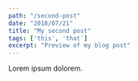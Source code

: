 ```yaml
---
path: "/second-post"
date: "2018/07/21"
title: "My second post"
tags: ['this', 'that']
excerpt: "Preview of my blog post"
---
```


Lorem ipsum dolorem.
